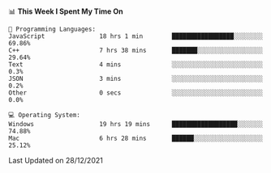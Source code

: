 
<!--START_SECTION:waka-->
📊 **This Week I Spent My Time On** 

```text
💬 Programming Languages: 
JavaScript               18 hrs 1 min        █████████████████░░░░░░░░   69.86% 
C++                      7 hrs 38 mins       ███████░░░░░░░░░░░░░░░░░░   29.64% 
Text                     4 mins              ░░░░░░░░░░░░░░░░░░░░░░░░░   0.3% 
JSON                     3 mins              ░░░░░░░░░░░░░░░░░░░░░░░░░   0.2% 
Other                    0 secs              ░░░░░░░░░░░░░░░░░░░░░░░░░   0.0%

💻 Operating System: 
Windows                  19 hrs 19 mins      ██████████████████░░░░░░░   74.88% 
Mac                      6 hrs 28 mins       ██████░░░░░░░░░░░░░░░░░░░   25.12%

```


 Last Updated on 28/12/2021
<!--END_SECTION:waka-->
